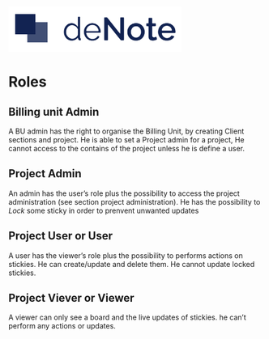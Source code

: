 ![deNote Logo](./assets/images/denote-logo.png)

# Roles

## Billing unit Admin
 A BU admin has the right to organise the Billing Unit, by creating Client sections and project. He is able to set a Project admin for a project, He cannot access to the contains of the project unless he is define a user.

## Project Admin
An admin has the user’s role plus the possibility to access the project administration (see section project administration). He has the possibility to *Lock* some sticky in order to prenvent unwanted updates

## Project User or User
A user has the viewer’s role plus the possibility to performs actions on stickies. He can create/update and delete them. He cannot update locked stickies.

## Project Viever or Viewer
A viewer can only see a board and the live updates of stickies. he can’t perform any actions or updates.

